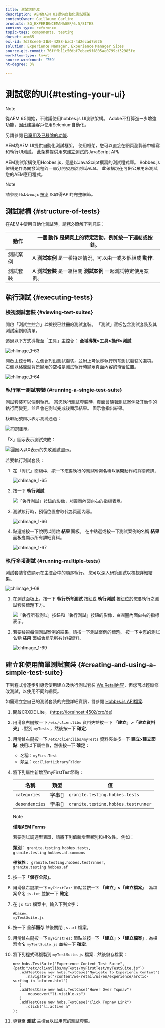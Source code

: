 ```yaml
---
title: 測試您的UI
description: AEM為AEM UI提供自動化測試框架
contentOwner: Guillaume Carlino
products: SG_EXPERIENCEMANAGER/6.5/SITES
content-type: reference
topic-tags: components, testing
docset: aem65
exl-id: 2d28cee6-31b0-4288-bad3-4d2ecad7b626
solution: Experience Manager, Experience Manager Sites
source-git-commit: 76fffb11c56dbf7ebee9f6805ae0799cd32985fe
workflow-type: tm+mt
source-wordcount: '759'
ht-degree: 3%

---
```


# 測試您的UI{#testing-your-ui}

>[!NOTE]
>
>從AEM 6.5開始，不建議使用hobbes.js UI測試架構。 Adobe不打算進一步增強功能，因此建議客戶使用Selenium自動化。
>
>另請參閱 [已棄用及已移除的功能](/help/release-notes/deprecated-removed-features.md).

AEM為AEM UI提供自動化測試框架。 使用框架，您可以直接在網頁瀏覽器中編寫和執行UI測試。 此架構提供用來建立測試的JavaScript API。

AEM測試架構使用Hobbes.js，這是以JavaScript撰寫的測試程式庫。 Hobbes.js架構是作為開發流程的一部分開發用於測試AEM。 此架構現在可供公眾用來測試您的AEM應用程式。

>[!NOTE]
>
>請參閱Hobbes.js [檔案](https://developer.adobe.com/experience-manager/reference-materials/6-5/test-api/index.html) 以取得API的完整細節。

## 測試結構 {#structure-of-tests}

在AEM中使用自動化測試時，請務必瞭解下列詞語：

| 動作 | 一個 **動作** 是網頁上的特定活動，例如按一下連結或按鈕。 |
|---|---|
| 測試案例 | A **測試案例** 是一種特定情況，可以由一或多個組成 **動作**. |
| 測試套裝 | A **測試套裝** 是一組相關 **測試案例** 一起測試特定使用案例。 |

## 執行測試 {#executing-tests}

### 檢視測試套裝 {#viewing-test-suites}

開啟「測試主控台」以檢視已註冊的測試套裝。 「測試」面板包含測試套裝及其測試案例的清單。

透過以下方式導覽至「工具」主控台： **全域導覽>工具>操作>測試**.

![chlimage_1-63](assets/chlimage_1-63.png)

開啟主控台時，左側會列出測試套裝，並附上可依序執行所有測試套裝的選項。 右側以格線型背景顯示的空格是測試執行時顯示頁面內容的預留位置。

![chlimage_1-64](assets/chlimage_1-64.png)

### 執行單一測試套裝 {#running-a-single-test-suite}

測試套裝可以個別執行。 當您執行測試套裝時，頁面會隨著測試案例及其動作的執行而變更，並且會在測試完成後顯示結果。 圖示會指出結果。

核取記號圖示表示測試通過：

![勾選圖示。](do-not-localize/chlimage_1-2.png)

「X」圖示表示測試失敗：

![圓圈內以X表示的失敗測試圖示。](do-not-localize/chlimage_1-3.png)

若要執行測試套裝：

1. 在「測試」面板中，按一下您要執行的測試案例名稱以展開動作的詳細資訊。

   ![chlimage_1-65](assets/chlimage_1-65.png)

1. 按一下 **執行測試**.

   ![「執行測試」按鈕的影像，以圓圈內面向右的指標表示。](do-not-localize/chlimage_1-4.png)

1. 測試執行時，預留位置會取代為頁面內容。

   ![chlimage_1-66](assets/chlimage_1-66.png)

1. 點選或按一下說明以開啟 **結果** 面板。 在中點選或按一下測試案例的名稱 **結果** 面板會顯示所有詳細資料。

   ![chlimage_1-67](assets/chlimage_1-67.png)

### 執行多項測試 {#running-multiple-tests}

測試套裝會依顯示在主控台中的順序執行。 您可以深入研究測試以檢視詳細結果。

![chlimage_1-68](assets/chlimage_1-68.png)

1. 在測試面板上，按一下 **執行所有測試** 按鈕或 **執行測試** 按鈕位於您要執行之測試套裝標題下方。

   ![「執行所有測試」按鈕和「執行測試」按鈕的影像，由圓圈內面向右的指標表示。](do-not-localize/chlimage_1-5.png)

1. 若要檢視每個測試案例的結果，請按一下測試案例的標題。 按一下中您的測試名稱 **結果** 面板會顯示所有詳細資料。

   ![chlimage_1-69](assets/chlimage_1-69.png)

## 建立和使用簡單測試套裝 {#creating-and-using-a-simple-test-suite}

下列程式會逐步引導您使用建立及執行測試套裝 [We.Retail內容](/help/sites-developing/we-retail.md)，但您可以輕鬆修改測試，以使用不同的網頁。

如需建立您自己的測試套裝的完整詳細資訊，請參閱 [Hobbes.js API檔案](https://developer.adobe.com/experience-manager/reference-materials/6-5/test-api/index.html).

1. 開啟CRXDE Lite。 ([https://localhost:4502/crx/de](https://localhost:4502/crx/de))
1. 用滑鼠右鍵按一下 `/etc/clientlibs` 資料夾並按一下 **「建立」>「建立資料夾」**. 型別 `myTests` ，然後按一下 **確定**.
1. 用滑鼠右鍵按一下 `/etc/clientlibs/myTests` 資料夾並按一下 **建立>建立節點**. 使用以下屬性值，然後按一下 **確定**：

   * 名稱：`myFirstTest`
   * 類型：`cq:ClientLibraryFolder`

1. 將下列屬性新增至myFirstTest節點：

   | 名稱 | 類型 | 值 |
   |---|---|---|
   | `categories` | 字串[] | `granite.testing.hobbes.tests` |
   | `dependencies` | 字串[] | `granite.testing.hobbes.testrunner` |

   >[!NOTE]
   >
   >**僅限AEM Forms**
   >
   >
   >若要測試調適型表單，請將下列值新增至類別和相依性。 例如：
   >
   >
   >**類別**： `granite.testing.hobbes.tests, granite.testing.hobbes.af.commons`
   >
   >
   >**相依性**： `granite.testing.hobbes.testrunner, granite.testing.hobbes.af`

1. 按一下&#x200B;**「儲存全部」**。
1. 用滑鼠右鍵按一下 `myFirstTest` 節點並按一下 **「建立」>「建立檔案」**. 為檔案命名 `js.txt` 並按一下 **確定**.
1. 在 `js.txt` 檔案中，輸入下列文字：

   ```
   #base=.
   myTestSuite.js
   ```

1. 按一下 **全部儲存** 然後關閉 `js.txt` 檔案。
1. 用滑鼠右鍵按一下 `myFirstTest` 節點並按一下 **「建立」>「建立檔案」**. 為檔案命名 `myTestSuite.js` 並按一下 **確定**.
1. 將下列程式碼複製到 `myTestSuite.js` 檔案，然後儲存檔案：

   ```
   new hobs.TestSuite("Experience Content Test Suite", {path:"/etc/clientlibs/myTests/myFirstTest/myTestSuite.js"})
      .addTestCase(new hobs.TestCase("Navigate to Experience Content")
         .navigateTo("/content/we-retail/us/en/experience/arctic-surfing-in-lofoten.html")
      )
      .addTestCase(new hobs.TestCase("Hover Over Topnav")
         .mouseover("li.visible-xs")
      )
      .addTestCase(new hobs.TestCase("Click Topnav Link")
         .click("li.active a")
   );
   ```

1. 導覽至 **測試** 主控台以試用您的測試套裝。
